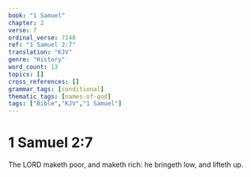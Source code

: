 ```yaml
---
book: "1 Samuel"
chapter: 2
verse: 7
ordinal_verse: 7248
ref: "1 Samuel 2:7"
translation: "KJV"
genre: "History"
word_count: 13
topics: []
cross_references: []
grammar_tags: [conditional]
thematic_tags: [names-of-god]
tags: ["Bible","KJV","1 Samuel"]
---
```


# 1 Samuel 2:7

The LORD maketh poor, and maketh rich: he bringeth low, and lifteth up.
